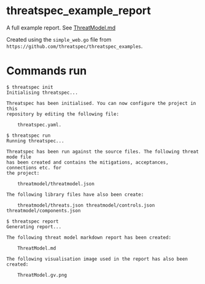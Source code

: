 # threatspec_example_report

A full example report. See [ThreatModel.md](ThreatModel.md)

Created using the `simple_web.go` file from `https://github.com/threatspec/threatspec_examples`.

# Commands run

```
$ threatspec init
Initialising threatspec...

Threatspec has been initialised. You can now configure the project in this
repository by editing the following file:

    threatspec.yaml.
        
$ threatspec run
Running threatspec...

Threatspec has been run against the source files. The following threat mode file
has been created and contains the mitigations, acceptances, connections etc. for
the project:

    threatmodel/threatmodel.json

The following library files have also been create:

    threatmodel/threats.json threatmodel/controls.json threatmodel/components.json
        
$ threatspec report
Generating report...

The following threat model markdown report has been created:

    ThreatModel.md

The following visualisation image used in the report has also been created:

    ThreatModel.gv.png
```
